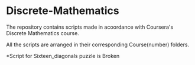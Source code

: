 # Discrete-Mathematics
The repository contains scripts made in acoordance with Coursera's Discrete Mathematics course.

All the scripts are arranged in their corresponding Course(number) folders.

*Script for Sixteen_diagonals puzzle is Broken 
